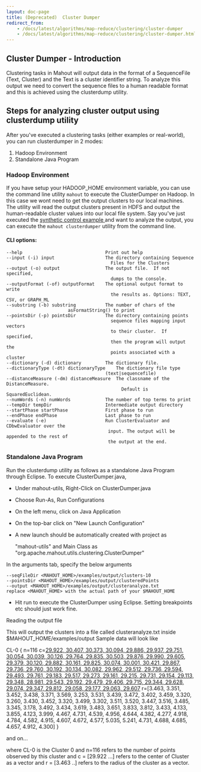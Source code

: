 ```yaml
---
layout: doc-page
title: (Deprecated)  Cluster Dumper
redirect_from:
    - /docs/latest/algorithms/map-reduce/clustering/cluster-dumper
    - /docs/latest/algorithms/map-reduce/clustering/cluster-dumper.html
---
```


<a name="ClusterDumper-Introduction"></a>
## Cluster Dumper - Introduction

Clustering tasks in Mahout will output data in the format of a SequenceFile
(Text, Cluster) and the Text is a cluster identifier string. To analyze
this output we need to convert the sequence files to a human readable
format and this is achieved using the clusterdump utility.

<a name="ClusterDumper-Stepsforanalyzingclusteroutputusingclusterdumputility"></a>
## Steps for analyzing cluster output using clusterdump utility

After you've executed a clustering tasks (either examples or real-world),
you can run clusterdumper in 2 modes:


1. Hadoop Environment
1. Standalone Java Program 


<a name="ClusterDumper-HadoopEnvironment{anchor:HadoopEnvironment}"></a>
### Hadoop Environment

If you have setup your HADOOP_HOME environment variable, you can use the
command line utility `mahout` to execute the ClusterDumper on Hadoop. In
this case we wont need to get the output clusters to our local machines.
The utility will read the output clusters present in HDFS and output the
human-readable cluster values into our local file system. Say you've just
executed the [synthetic control example ](clustering-of-synthetic-control-data.html)
 and want to analyze the output, you can execute the `mahout clusterdumper` utility from the command line.

#### CLI options:
    --help                               Print out help	
    --input (-i) input                   The directory containing Sequence
                                           Files for the Clusters	    
    --output (-o) output                 The output file.  If not specified,
                                           dumps to the console.
    --outputFormat (-of) outputFormat    The optional output format to write
                                           the results as. Options: TEXT, CSV, or GRAPH_ML		 
    --substring (-b) substring           The number of chars of the	    
    					   asFormatString() to print	
    --pointsDir (-p) pointsDir           The directory containing points  
                                           sequence files mapping input vectors
                                           to their cluster.  If specified, 
                                           then the program will output the 
                                           points associated with a cluster 
    --dictionary (-d) dictionary         The dictionary file.
    --dictionaryType (-dt) dictionaryType    The dictionary file type	    
                                         (text|sequencefile)
    --distanceMeasure (-dm) distanceMeasure  The classname of the DistanceMeasure.
                                               Default is SquaredEuclidean.
    --numWords (-n) numWords             The number of top terms to print 
    --tempDir tempDir                    Intermediate output directory
    --startPhase startPhase              First phase to run
    --endPhase endPhase                  Last phase to run
    --evaluate (-e)                      Run ClusterEvaluator and CDbwEvaluator over the
                                          input. The output will be appended to the rest of
                                          the output at the end.   

### Standalone Java Program                                          

Run the clusterdump utility as follows as a standalone Java Program through Eclipse. <!-- - if you are using eclipse, setup mahout-utils as a project as specified in [Working with Maven in Eclipse](/documentation/developers/buildingmahout.html). -->
    To execute ClusterDumper.java,
    
* Under mahout-utils, Right-Click on ClusterDumper.java
* Choose Run-As, Run Configurations
* On the left menu, click on Java Application
* On the top-bar click on "New Launch Configuration"
* A new launch should be automatically created with project as

    "mahout-utils" and Main Class as "org.apache.mahout.utils.clustering.ClusterDumper"

In the arguments tab, specify the below arguments


    --seqFileDir <MAHOUT_HOME>/examples/output/clusters-10 
    --pointsDir <MAHOUT_HOME>/examples/output/clusteredPoints 
    --output <MAHOUT_HOME>/examples/output/clusteranalyze.txt
    replace <MAHOUT_HOME> with the actual path of your $MAHOUT_HOME

* Hit run to execute the ClusterDumper using Eclipse. Setting breakpoints etc should just work fine.
    
Reading the output file
    
This will output the clusters into a file called clusteranalyze.txt inside $MAHOUT_HOME/examples/output
Sample data will look like

CL-0 { n=116 c=[29.922, 30.407, 30.373, 30.094, 29.886, 29.937, 29.751, 30.054, 30.039, 30.126, 29.764, 29.835, 30.503, 29.876, 29.990, 29.605, 29.379, 30.120, 29.882, 30.161, 29.825, 30.074, 30.001, 30.421, 29.867, 29.736, 29.760, 30.192, 30.134, 30.082, 29.962, 29.512, 29.736, 29.594, 29.493, 29.761, 29.183, 29.517, 29.273, 29.161, 29.215, 29.731, 29.154, 29.113, 29.348, 28.981, 29.543, 29.192, 29.479, 29.406, 29.715, 29.344, 29.628, 29.074, 29.347, 29.812, 29.058, 29.177, 29.063, 29.607](29.922,-30.407,-30.373,-30.094,-29.886,-29.937,-29.751,-30.054,-30.039,-30.126,-29.764,-29.835,-30.503,-29.876,-29.990,-29.605,-29.379,-30.120,-29.882,-30.161,-29.825,-30.074,-30.001,-30.421,-29.867,-29.736,-29.760,-30.192,-30.134,-30.082,-29.962,-29.512,-29.736,-29.594,-29.493,-29.761,-29.183,-29.517,-29.273,-29.161,-29.215,-29.731,-29.154,-29.113,-29.348,-28.981,-29.543,-29.192,-29.479,-29.406,-29.715,-29.344,-29.628,-29.074,-29.347,-29.812,-29.058,-29.177,-29.063,-29.607.html)
 r=[3.463, 3.351, 3.452, 3.438, 3.371, 3.569, 3.253, 3.531, 3.439, 3.472,
3.402, 3.459, 3.320, 3.260, 3.430, 3.452, 3.320, 3.499, 3.302, 3.511,
3.520, 3.447, 3.516, 3.485, 3.345, 3.178, 3.492, 3.434, 3.619, 3.483,
3.651, 3.833, 3.812, 3.433, 4.133, 3.855, 4.123, 3.999, 4.467, 4.731,
4.539, 4.956, 4.644, 4.382, 4.277, 4.918, 4.784, 4.582, 4.915, 4.607,
4.672, 4.577, 5.035, 5.241, 4.731, 4.688, 4.685, 4.657, 4.912, 4.300] }

and on...

where CL-0 is the Cluster 0 and n=116 refers to the number of points observed by this cluster and c = \[29.922 ...\]
 refers to the center of Cluster as a vector and r = \[3.463 ..\] refers to
the radius of the cluster as a vector.
